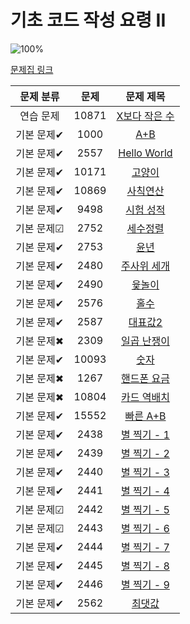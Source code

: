 # 기초 코드 작성 요령 II

![100%](https://progress-bar.dev/24/?scale=27&title=progress&width=500&color=babaca&suffix=/27)


[문제집 링크](https://www.acmicpc.net/workbook/view/7306)

| 문제 분류 | 문제 | 문제 제목 |
| :--: | :--: | :--: |
| 연습 문제 | 10871 | [X보다 작은 수](https://www.acmicpc.net/problem/10871) |
| 기본 문제✔ | 1000 | [A+B](https://www.acmicpc.net/problem/1000) |
| 기본 문제✔ | 2557 | [Hello World](https://www.acmicpc.net/problem/2557) |
| 기본 문제✔ | 10171 | [고양이](https://www.acmicpc.net/problem/10171) |
| 기본 문제✔ | 10869 | [사칙연산](https://www.acmicpc.net/problem/10869) |
| 기본 문제✔ | 9498 | [시험 성적](https://www.acmicpc.net/problem/9498) |
| 기본 문제☑ | 2752 | [세수정렬](https://www.acmicpc.net/problem/2752) |
| 기본 문제✔ | 2753 | [윤년](https://www.acmicpc.net/problem/2753) |
| 기본 문제✔ | 2480 | [주사위 세개](https://www.acmicpc.net/problem/2480) |
| 기본 문제✔ | 2490 | [윷놀이](https://www.acmicpc.net/problem/2490) |
| 기본 문제✔ | 2576 | [홀수](https://www.acmicpc.net/problem/2576) |
| 기본 문제✔ | 2587 | [대표값2](https://www.acmicpc.net/problem/2587) |
| 기본 문제✖ | 2309 | [일곱 난쟁이](https://www.acmicpc.net/problem/2309) |
| 기본 문제✔ | 10093 | [숫자](https://www.acmicpc.net/problem/10093) |
| 기본 문제✖ | 1267 | [핸드폰 요금](https://www.acmicpc.net/problem/1267) |
| 기본 문제✖ | 10804 | [카드 역배치](https://www.acmicpc.net/problem/10804) |
| 기본 문제✔ | 15552 | [빠른 A+B](https://www.acmicpc.net/problem/15552) |
| 기본 문제✔ | 2438 | [별 찍기 - 1](https://www.acmicpc.net/problem/2438) | 
| 기본 문제✔ | 2439 | [별 찍기 - 2](https://www.acmicpc.net/problem/2439) |
| 기본 문제✔ | 2440 | [별 찍기 - 3](https://www.acmicpc.net/problem/2440) |
| 기본 문제✔ | 2441 | [별 찍기 - 4](https://www.acmicpc.net/problem/2441) |
| 기본 문제☑ | 2442 | [별 찍기 - 5](https://www.acmicpc.net/problem/2442) |
| 기본 문제☑ | 2443 | [별 찍기 - 6](https://www.acmicpc.net/problem/2443) |
| 기본 문제✔ | 2444 | [별 찍기 - 7](https://www.acmicpc.net/problem/2444) |
| 기본 문제✔ | 2445 | [별 찍기 - 8](https://www.acmicpc.net/problem/2445) |
| 기본 문제✔ | 2446 | [별 찍기 - 9](https://www.acmicpc.net/problem/2446) |
| 기본 문제✔ | 2562 | [최댓값](https://www.acmicpc.net/problem/2562) |